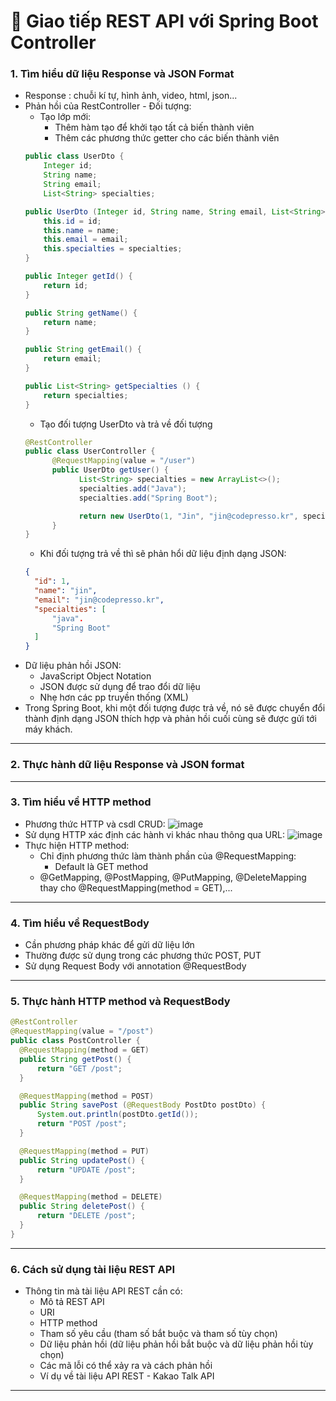 # 🧩 Giao tiếp REST API với Spring Boot Controller
### 1. Tìm hiểu dữ liệu Response và JSON Format
- Response : chuỗi kí tự, hình ảnh, video, html, json...
- Phản hồi của RestController - Đối tượng:
  * Tạo lớp mới:
    + Thêm hàm tạo để khởi tạo tất cả biến thành viên
    + Thêm các phương thức getter cho các biến thành viên
  ```java
  public class UserDto {
      Integer id;
      String name;
      String email;
      List<String> specialties;

  public UserDto (Integer id, String name, String email, List<String> specialties) {
      this.id = id;
      this.name = name;
      this.email = email;
      this.specialties = specialties;
  }

  public Integer getId() {
      return id;
  }

  public String getName() {
      return name;
  }

  public String getEmail() {
      return email;
  }

  public List<String> getSpecialties () {
      return specialties;
  }
  ```
  * Tạo đối tượng UserDto và trả về đối tượng
  ```java
  @RestController
  public class UserController {
        @RequestMapping(value = "/user")
        public UserDto getUser() {
              List<String> specialties = new ArrayList<>();
              specialties.add("Java");
              specialties.add("Spring Boot");

              return new UserDto(1, "Jin", "jin@codepresso.kr", specialties);
        }
  }
  ```
  * Khi đối tượng trả về thì sẽ phản hổi dữ liệu định dạng JSON:
  ```json
  {
    "id": 1,
    "name": "jin",
    "email": "jin@codepresso.kr",
    "specialties": [
        "java".
        "Spring Boot"
    ]
  }
  ```
- Dữ liệu phản hồi JSON:
  * JavaScript Object Notation
  * JSON được sử dụng để trao đổi dữ liệu
  * Nhẹ hơn các pp truyền thống (XML)
- Trong Spring Boot, khi một đối tượng được trả về, nó sẽ được chuyển đổi thành định dạng JSON thích hợp và phản hồi cuối cùng sẽ được gửi tới máy khách.
___

### 2. Thực hành dữ liệu Response và JSON format

___

### 3. Tìm hiểu về HTTP method
- Phương thức HTTP và csdl CRUD:
  ![image](https://github.com/thanhngan22/hackathon-backend-rookie/assets/93416202/78275cee-c428-4b76-9d6c-d2f3a527e1ef)
- Sử dụng HTTP xác định các hành vi khác nhau thông qua URL:
  ![image](https://github.com/thanhngan22/hackathon-backend-rookie/assets/93416202/fcf52ada-da3d-4f04-a6e9-c236dd390429)
- Thực hiện HTTP method:
  * Chỉ định phương thức làm thành phần của @RequestMapping:
    + Default là GET method
  * @GetMapping, @PostMapping, @PutMapping, @DeleteMapping thay cho @RequestMapping(method = GET),...
___

### 4. Tìm hiểu về RequestBody
- Cần phương pháp khác để gửi dữ liệu lớn 
- Thường được sử dụng trong các phương thức POST, PUT
- Sử dụng Request Body với annotation @RequestBody

___

### 5. Thực hành HTTP method và RequestBody
```java
@RestController
@RequestMapping(value = "/post")
public class PostController {
  @RequestMapping(method = GET)
  public String getPost() {
      return "GET /post";
  }

  @RequestMapping(method = POST)
  public String savePost (@RequestBody PostDto postDto) {
      System.out.println(postDto.getId());
      return "POST /post";
  }

  @RequestMapping(method = PUT)
  public String updatePost() {
      return "UPDATE /post";
  }

  @RequestMapping(method = DELETE)
  public String deletePost() {
      return "DELETE /post";
  }
}
```
___

### 6. Cách sử dụng tài liệu REST API
- Thông tin mà tài liệu API REST cần có:
  * Mô tả REST API
  * URI
  * HTTP method
  * Tham số yêu cầu (tham số bắt buộc và tham số tùy chọn)
  * Dữ liệu phản hồi (dữ liệu phản hồi bắt buộc và dữ liệu phản hồi tùy chọn)
  * Các mã lỗi có thể xảy ra và cách phản hồi
  * Ví dụ về tài liệu API REST - Kakao Talk API

___












  
